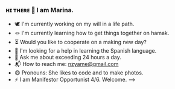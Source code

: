 ### ʜɪ ᴛʜᴇʀᴇ 👋 I am Marina. 

- 🕊 I'm currently working on my will in a life path.
- 🪢 I'm currently learning how to get things together on hamak. 
- ⏳ Would you like to cooperate on a making new day?
- 🤔 I'm looking for a help in learning the Spanish language.
- 💬 Ask me about exceeding 24 hours a day.
- 📬 How to reach me: nzyame@gmail.com
- 😄 Pronouns: She likes to code and to make photos.
- ⚡ I am Manifestor Opportunist 4/6. Welcome.
-->

<!--
**nazinamari/nazinamari** is a ✨ _special_ ✨ repository because its `README.md` (this file) appears on your GitHub profile.
